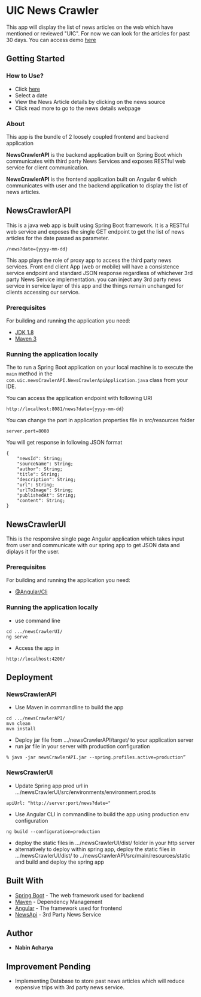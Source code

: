 # UIC News Crawler

This app will display the list of news articles on the web which have mentioned or reviewed "UIC". For now we can look for the articles for past 30 days.
You can access demo [here](http://nabinacharya.com)

## Getting Started
### How to Use?
* Click [here](http://nabinacharya.com)
* Select a date
* View the News Article details by clicking on the news source
* Click read more to go to the news details webpage

### About
This app is the bundle of 2 loosely coupled frontend and backend application 

**NewsCrawlerAPI** is the backend application built on Spring Boot which communicates with third party News Services and exposes RESTful web service for client communication.

**NewsCrawlerAPI** is the frontend application built on Angular 6 which communicates with user and the backend application to display the list of news articles.

## NewsCrawlerAPI


This is a java web app is built using Spring Boot framework. It is a RESTful web service and exposes the single GET endpoint to get the list of news articles for the date passed as parameter.
```
/news?date={yyyy-mm-dd}
```
This app plays the role of proxy app to access the third party news services. Front end client App (web or mobile) will have a consistence service endpoint and standard JSON response regardless of whichever 3rd party News Service implementation. you can inject any 3rd party news service in service layer of this app and the things remain unchanged for clients accessing our service. 
### Prerequisites
For building and running the application you need:

- [JDK 1.8](http://www.oracle.com/technetwork/java/javase/downloads/jdk8-downloads-2133151.html)
- [Maven 3](https://maven.apache.org)

### Running the application locally

The to run a Spring Boot application on your local machine is to execute the `main` method in the `com.uic.newsCrawlerAPI.NewsCrawlerApiApplication.java` class from your IDE.

You can access the application endpoint with following URI
```
http://localhost:8081/news?date={yyyy-mm-dd}
```
You can change the port in application.properties file in src/resources folder

```
server.port=8080
```
You will get response in following JSON format

```
{
    "newsId": String;
    "sourceName": String;
	"author": String;
	"title": String;
	"description": String;
	"url": String;
	"urlToImage": String;
	"publishedAt": String;
	"content": String;
}
```
## NewsCrawlerUI

This is the responsive single page Angular application which takes input from user and communicate with our spring app to get JSON data and diplays it for the user.

### Prerequisites
For building and running the application you need:

- [@Angular/Cli](https://cli.angular.io/)

### Running the application locally

* use command line
```
cd .../newsCrawlerUI/
ng serve
````

* Access the app in

```
http://localhost:4200/
```

## Deployment

### NewsCrawlerAPI
* Use Maven in commandline to build the app
```
cd .../newsCrawlerAPI/
mvn clean
mvn install
```
* Deploy jar file from .../newsCrawlerAPI/target/ to your application server
* run jar file in your server with production configuration
```
% java -jar newsCrawlerAPI.jar --spring.profiles.active=production”
```

### NewsCrawlerUI
* Update Spring app prod url in .../newsCrawlerUI/src/environments/environment.prod.ts
```
apiUrl: "http://server:port/news?date="
```
* Use Angular CLI in commandline to build the app using production env configuration
```
ng build --configuration=production
```
* deploy the static files in .../newsCrawlerUI/dist/ folder in your http server
* alternatively to deploy within spring app, deploy the static files in .../newsCrawlerUI/dist/ to ../newsCrawlerAPI/src/main/resources/static and build and deploy the spring app

## Built With

* [Spring Boot](https://spring.io/projects/spring-boot) - The web framework used for backend
* [Maven](https://maven.apache.org/) - Dependency Management 
* [Angular](https://angular.io/) - The framework used for frontend
* [NewsApi](https://newsapi.org/) - 3rd Party News Service

## Author

* **Nabin Acharya** 

## Improvement Pending

* Implementing Database to store past news articles which will reduce expensive trips with 3rd party news service. 
